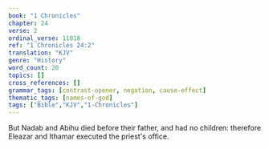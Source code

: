 ```yaml
---
book: "1 Chronicles"
chapter: 24
verse: 2
ordinal_verse: 11018
ref: "1 Chronicles 24:2"
translation: "KJV"
genre: "History"
word_count: 20
topics: []
cross_references: []
grammar_tags: [contrast-opener, negation, cause-effect]
thematic_tags: [names-of-god]
tags: ["Bible","KJV","1-Chronicles"]
---
```

But Nadab and Abihu died before their father, and had no children: therefore Eleazar and Ithamar executed the priest's office.
